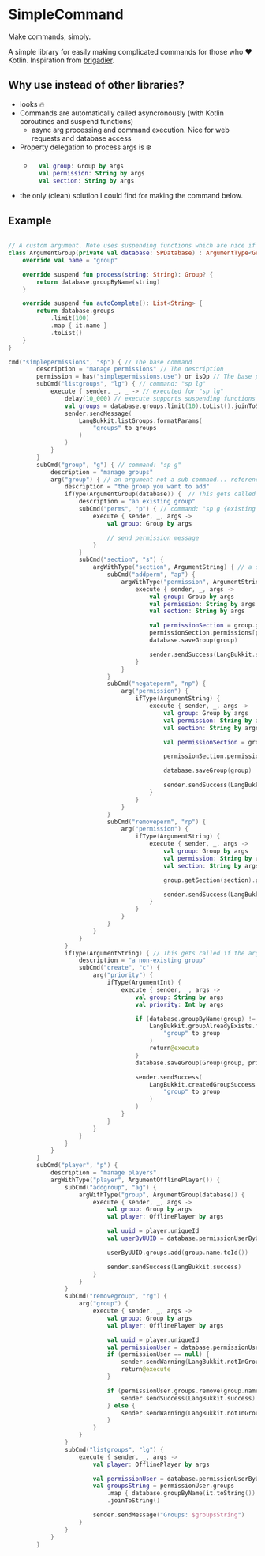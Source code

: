 # SimpleCommand
Make commands, simply.

A simple library for easily making complicated commands for those who ❤️ Kotlin. Inspiration from [brigadier](https://github.com/Mojang/brigadier).

## Why use instead of other libraries?
- looks 🔥
- Commands are automatically called asyncronously (with Kotlin coroutines and suspend functions)
  - async arg processing and command execution. Nice for web requests and database access
- Property delegation to process args is ❄️
  - ```kotlin
      val group: Group by args
      val permission: String by args
      val section: String by args
      ```
- the only (clean) solution I could find for making the command below.


## Example
```kotlin

// A custom argument. Note uses suspending functions which are nice if you have to do database requests.
class ArgumentGroup(private val database: SPDatabase) : ArgumentType<Group> { 
    override val name = "group"

    override suspend fun process(string: String): Group? {
        return database.groupByName(string)
    }

    override suspend fun autoComplete(): List<String> {
        return database.groups
            .limit(100)
            .map { it.name }
            .toList()
    }
}

cmd("simplepermissions", "sp") { // The base command
        description = "manage permissions" // The description 
        permission = has("simplepermissions.use") or isOp // The base permission. We implement "or/and" infix functions to combine perms
        subCmd("listgroups", "lg") { // command: "sp lg"
            execute { sender, _, _ -> // executed for "sp lg"
                delay(10_000) // execute supports suspending functions (we are waiting 10k ms for no reason)
                val groups = database.groups.limit(10).toList().joinToString { it.name }
                sender.sendMessage(
                    LangBukkit.listGroups.formatParams(
                        "groups" to groups
                    )
                )
            }
        }
        subCmd("group", "g") { // command: "sp g"
            description = "manage groups"
            arg("group") { // an argument not a sub command... referenced later with "val group: Group by args"
                description = "the group you want to add"
                ifType(ArgumentGroup(database)) {  // This gets called if the argument is an existing group
                    description = "an existing group"
                    subCmd("perms", "p") { // command: "sp g {existing group} p"
                        execute { sender, _, args ->
                            val group: Group by args

                            // send permission message
                        }
                    }
                    subCmd("section", "s") {
                        argWithType("section", ArgumentString) { // a shortcut for if the argument only has one type
                            subCmd("addperm", "ap") {
                                argWithType("permission", ArgumentString) {
                                    execute { sender, _, args ->
                                        val group: Group by args
                                        val permission: String by args
                                        val section: String by args

                                        val permissionSection = group.getSection(section)
                                        permissionSection.permissions[permission] = true
                                        database.saveGroup(group)

                                        sender.sendSuccess(LangBukkit.success)
                                    }
                                }
                            }
                            subCmd("negateperm", "np") {
                                arg("permission") {
                                    ifType(ArgumentString) {
                                        execute { sender, _, args ->
                                            val group: Group by args
                                            val permission: String by args
                                            val section: String by args

                                            val permissionSection = group.getSection(section)

                                            permissionSection.permissions.remove(permission)

                                            database.saveGroup(group)

                                            sender.sendSuccess(LangBukkit.success)
                                        }
                                    }
                                }
                            }
                            subCmd("removeperm", "rp") {
                                arg("permission") {
                                    ifType(ArgumentString) {
                                        execute { sender, _, args ->
                                            val group: Group by args
                                            val permission: String by args
                                            val section: String by args

                                            group.getSection(section).permissions.remove(permission)

                                            sender.sendSuccess(LangBukkit.success)
                                        }
                                    }
                                }
                            }
                        }
                    }
                }
                ifType(ArgumentString) { // This gets called if the argument is NOT existing group (creating a group which did not exist)
                    description = "a non-existing group"
                    subCmd("create", "c") {
                        arg("priority") {
                            ifType(ArgumentInt) {
                                execute { sender, _, args ->
                                    val group: String by args
                                    val priority: Int by args

                                    if (database.groupByName(group) != null) {
                                        LangBukkit.groupAlreadyExists.formatParams(
                                            "group" to group
                                        )
                                        return@execute
                                    }
                                    database.saveGroup(Group(group, priority))

                                    sender.sendSuccess(
                                        LangBukkit.createdGroupSuccess.formatParams(
                                            "group" to group
                                        )
                                    )
                                }
                            }
                        }
                    }
                }
            }
        }
        subCmd("player", "p") { 
            description = "manage players"
            argWithType("player", ArgumentOfflinePlayer()) {
                subCmd("addgroup", "ag") {
                    argWithType("group", ArgumentGroup(database)) {
                        execute { sender, _, args ->
                            val group: Group by args
                            val player: OfflinePlayer by args

                            val uuid = player.uniqueId
                            val userByUUID = database.permissionUserByUUID(uuid) ?: PermissionUser(uuid.toString())

                            userByUUID.groups.add(group.name.toId())

                            sender.sendSuccess(LangBukkit.success)
                        }
                    }
                }
                subCmd("removegroup", "rg") {
                    arg("group") {
                        execute { sender, _, args ->
                            val group: Group by args
                            val player: OfflinePlayer by args

                            val uuid = player.uniqueId
                            val permissionUser = database.permissionUserByUUID(uuid)
                            if (permissionUser == null) {
                                sender.sendWarning(LangBukkit.notInGroup)
                                return@execute
                            }

                            if (permissionUser.groups.remove(group.name.toId())) {
                                sender.sendSuccess(LangBukkit.success)
                            } else {
                                sender.sendWarning(LangBukkit.notInGroup)
                            }
                        }
                    }
                }
                subCmd("listgroups", "lg") {
                    execute { sender, _, args ->
                        val player: OfflinePlayer by args

                        val permissionUser = database.permissionUserByUUID(player.uniqueId) ?: return@execute
                        val groupsString = permissionUser.groups
                            .map { database.groupByName(it.toString()) }
                            .joinToString()

                        sender.sendMessage("Groups: $groupsString")
                    }
                }
            }
        }
```
